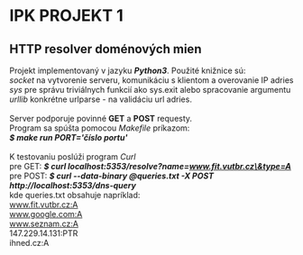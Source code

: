 # **IPK PROJEKT 1**

## HTTP resolver doménových mien

Projekt implementovaný v jazyku **_Python3_**.
Použité knižnice sú:<br/>
_socket_ na vytvorenie serveru, komunikáciu s klientom a overovanie IP adries<br/>
_sys_ pre správu triviálnych funkcií ako sys.exit alebo spracovanie argumentu<br/>
_urllib_ konkrétne urlparse - na validáciu url adries.<br/>
<br/>
Server podporuje povinné **GET** a **POST** requesty.<br/>
Program sa spúšta pomocou _Makefile_ príkazom:<br/>
**_$ make run PORT='číslo portu'_**<br/>
<br/>
K testovaniu poslúži program _Curl_  <br/>
pre GET: **_$ curl localhost:5353/resolve?name=www.fit.vutbr.cz\&type=A_** <br/>
pre POST: **_$ curl --data-binary @queries.txt -X POST http://localhost:5353/dns-query_** <br/>
kde queries.txt obsahuje napríklad:  <br/>
www.fit.vutbr.cz:A <br/>
www.google.com:A <br/>
www.seznam.cz:A <br/>
147.229.14.131:PTR <br/>
ihned.cz:A <br/>

